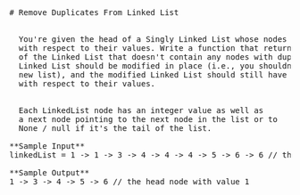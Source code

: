 <pre>
# Remove Duplicates From Linked List


  You're given the head of a Singly Linked List whose nodes are in sorted order
  with respect to their values. Write a function that returns a modified version
  of the Linked List that doesn't contain any nodes with duplicate values. The
  Linked List should be modified in place (i.e., you shouldn't create a brand
  new list), and the modified Linked List should still have its nodes sorted
  with respect to their values.


  Each LinkedList node has an integer value as well as
  a next node pointing to the next node in the list or to
  None / null if it's the tail of the list.

**Sample Input**
linkedList = 1 -> 1 -> 3 -> 4 -> 4 -> 4 -> 5 -> 6 -> 6 // the head node with value 1

**Sample Output**
1 -> 3 -> 4 -> 5 -> 6 // the head node with value 1

</pre>
